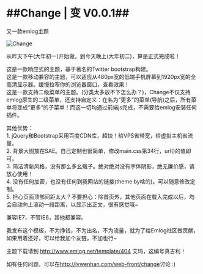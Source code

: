 ##Change | 变 V0.0.1##
======
又一款emlog主题

![Change](http://lvwenhan.com/content/uploadfile/201402/8ef21391335205.jpg)


从昨天下午(大年初一)开始做，到今天晚上(大年初二)，算是正式完成啦！

这是一款响应式的主题，基于著名的Twitter bootstrap构建。  
这是一款移动兼容的主题，可以适应从480px宽的低端手机屏幕到1920px宽的全高清显示器。缓慢拉窄你的浏览器窗口，查看效果！  
这是一款支持二级菜单的主题。(分类太多放不下怎么办？)，Change不仅支持emlog原生的二级菜单，还支持自定义：在名为“更多”的菜单(导航)之后，所有菜单将变成“更多”的子菜单！而这一切均通过前端js完成，不需要给emlog安装任何插件。

其他优势：  
    1. jQuery和Bootstrap采用百度CDN库，超快！给VPS省带宽，给虚拟主机省流量。  
    2. 背景大图放在SAE。自己定制也很简单，修改main.css第34行，url()的值即可。  
    3. 简洁清新风格，没有那么多幺蛾子。绝对绝对没有字体阴影，绝无廉价感，请放心使用！  
    4. 没有任何加密，也没有任何到我网站的链接(theme by啥的)。可以随意修改定制。  
    5. 担心页面顶部间距太大？不要担心：除首页外，其他页面在载入完成以后，均会自动向上滚动一段距离，以显示出正文，很有感觉哦~

兼容IE7，不管IE6，其他都兼容。

我发布这个模板，不为挣钱，不为出名，不为流量，就为了给Emlog社区做贡献，如果用着还好，可以给我加个友链，不加也行~


主题下载请到 <http://www.emlog.net/template/404>  艾玛，这编号真吉利！

如有任何问题，可以在<http://lvwenhan.com/web-front/change>讨论 :)
